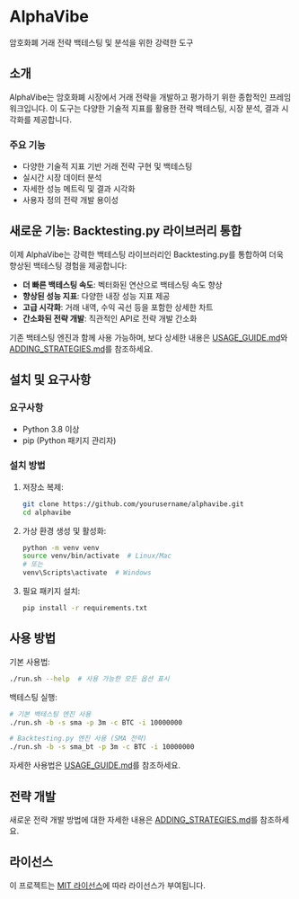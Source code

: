 # AlphaVibe

암호화폐 거래 전략 백테스팅 및 분석을 위한 강력한 도구

## 소개

AlphaVibe는 암호화폐 시장에서 거래 전략을 개발하고 평가하기 위한 종합적인 프레임워크입니다. 이 도구는 다양한
기술적 지표를 활용한 전략 백테스팅, 시장 분석, 결과 시각화를 제공합니다.

### 주요 기능

- 다양한 기술적 지표 기반 거래 전략 구현 및 백테스팅
- 실시간 시장 데이터 분석
- 자세한 성능 메트릭 및 결과 시각화
- 사용자 정의 전략 개발 용이성

## 새로운 기능: Backtesting.py 라이브러리 통합

이제 AlphaVibe는 강력한 백테스팅 라이브러리인 Backtesting.py를 통합하여 더욱 향상된 백테스팅 경험을 제공합니다:

- **더 빠른 백테스팅 속도**: 벡터화된 연산으로 백테스팅 속도 향상
- **향상된 성능 지표**: 다양한 내장 성능 지표 제공
- **고급 시각화**: 거래 내역, 수익 곡선 등을 포함한 상세한 차트
- **간소화된 전략 개발**: 직관적인 API로 전략 개발 간소화

기존 백테스팅 엔진과 함께 사용 가능하며, 보다 상세한 내용은 [USAGE_GUIDE.md](./docs/USAGE_GUIDE.md)와 [ADDING_STRATEGIES.md](./docs/ADDING_STRATEGIES.md)를 참조하세요.

## 설치 및 요구사항

### 요구사항

- Python 3.8 이상
- pip (Python 패키지 관리자)

### 설치 방법

1. 저장소 복제:
   ```bash
   git clone https://github.com/yourusername/alphavibe.git
   cd alphavibe
   ```

2. 가상 환경 생성 및 활성화:
   ```bash
   python -m venv venv
   source venv/bin/activate  # Linux/Mac
   # 또는
   venv\Scripts\activate  # Windows
   ```

3. 필요 패키지 설치:
   ```bash
   pip install -r requirements.txt
   ```

## 사용 방법

기본 사용법:

```bash
./run.sh --help  # 사용 가능한 모든 옵션 표시
```

백테스팅 실행:

```bash
# 기본 백테스팅 엔진 사용
./run.sh -b -s sma -p 3m -c BTC -i 10000000

# Backtesting.py 엔진 사용 (SMA 전략)
./run.sh -b -s sma_bt -p 3m -c BTC -i 10000000
```

자세한 사용법은 [USAGE_GUIDE.md](./docs/USAGE_GUIDE.md)를 참조하세요.

## 전략 개발

새로운 전략 개발 방법에 대한 자세한 내용은 [ADDING_STRATEGIES.md](./docs/ADDING_STRATEGIES.md)를 참조하세요.

## 라이선스

이 프로젝트는 [MIT 라이선스](LICENSE)에 따라 라이선스가 부여됩니다.